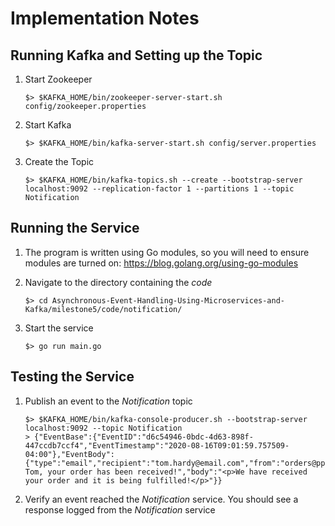 # Implementation Notes

## Running Kafka and Setting up the Topic
1. Start Zookeeper
    ```shell
    $> $KAFKA_HOME/bin/zookeeper-server-start.sh config/zookeeper.properties
    ```

1. Start Kafka
    ```shell
    $> $KAFKA_HOME/bin/kafka-server-start.sh config/server.properties
    ```

1. Create the Topic
    ```shell
    $> $KAFKA_HOME/bin/kafka-topics.sh --create --bootstrap-server localhost:9092 --replication-factor 1 --partitions 1 --topic Notification
    ```

## Running the Service
1. The program is written using Go modules, so you will need to ensure modules are turned on: https://blog.golang.org/using-go-modules

1. Navigate to the directory containing the _code_ 
    ```shell
    $> cd Asynchronous-Event-Handling-Using-Microservices-and-Kafka/milestone5/code/notification/
    ```

1. Start the service
    ```shell
    $> go run main.go
    ```

## Testing the Service
1. Publish an event to the *Notification* topic
    ```shell
    $> $KAFKA_HOME/bin/kafka-console-producer.sh --bootstrap-server localhost:9092 --topic Notification
    > {"EventBase":{"EventID":"d6c54946-0bdc-4d63-898f-447ccdb7ccf4","EventTimestamp":"2020-08-16T09:01:59.757509-04:00"},"EventBody":{"type":"email","recipient":"tom.hardy@email.com","from":"orders@ppe4all.com","subject":"Hi Tom, your order has been received!","body":"<p>We have received your order and it is being fulfilled!</p>"}}
    ```

1. Verify an event reached the *Notification* service. You should see a response logged from the *Notification* service

